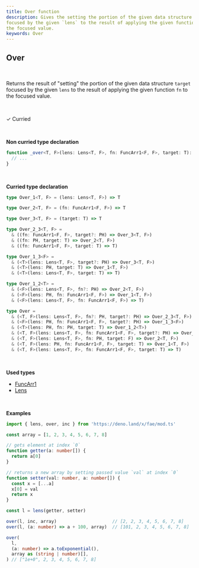 ```yaml
---
title: Over function
description: Gives the setting the portion of the given data structure `target`
focused by the given `lens` to the result of applying the given function `fn` to
the focused value.
keywords: Over
---
```


## Over 
<br>

Returns the result of "setting" the portion of the given data structure `target`
focused by the given `lens` to the result of applying the given function `fn` to
the focused value.

<br>

&check; Curried

<br>

**Non curried type declaration**
```typescript
function _over<T, F>(lens: Lens<T, F>, fn: FuncArr1<F, F>, target: T): T {
  // ...
}
```
<br>

**Curried type declaration**

```typescript
type Over_1<T, F> = (lens: Lens<T, F>) => T

type Over_2<T, F> = (fn: FuncArr1<F, F>) => T

type Over_3<T, F> = (target: T) => T

type Over_2_3<T, F> =
  & ((fn: FuncArr1<F, F>, target?: PH) => Over_3<T, F>)
  & ((fn: PH, target: T) => Over_2<T, F>)
  & ((fn: FuncArr1<F, F>, target: T) => T)

type Over_1_3<F> =
  & (<T>(lens: Lens<T, F>, target?: PH) => Over_3<T, F>)
  & (<T>(lens: PH, target: T) => Over_1<T, F>)
  & (<T>(lens: Lens<T, F>, target: T) => T)

type Over_1_2<T> =
  & (<F>(lens: Lens<T, F>, fn?: PH) => Over_2<T, F>)
  & (<F>(lens: PH, fn: FuncArr1<F, F>) => Over_1<T, F>)
  & (<F>(lens: Lens<T, F>, fn: FuncArr1<F, F>) => T)

type Over =
  & (<T, F>(lens: Lens<T, F>, fn?: PH, target?: PH) => Over_2_3<T, F>)
  & (<F>(lens: PH, fn: FuncArr1<F, F>, target?: PH) => Over_1_3<F>)
  & (<T>(lens: PH, fn: PH, target: T) => Over_1_2<T>)
  & (<T, F>(lens: Lens<T, F>, fn: FuncArr1<F, F>, target?: PH) => Over_3<T, F>)
  & (<T, F>(lens: Lens<T, F>, fn: PH, target: F) => Over_2<T, F>)
  & (<T, F>(lens: PH, fn: FuncArr1<F, F>, target: T) => Over_1<T, F>)
  & (<T, F>(lens: Lens<T, F>, fn: FuncArr1<F, F>, target: T) => T)
```
<br>

**Used types**
* [FuncArr1](/types/FuncArr1)
* [Lens](/types/Lens)

<br>

**Examples**
```typescript
import { lens, over, inc } from 'https://deno.land/x/fae/mod.ts'

const array = [1, 2, 3, 4, 5, 6, 7, 8]

// gets element at index `0`
function getter(a: number[]) {
  return a[0]
}

// returns a new array by setting passed value `val` at index `0`
function setter(val: number, a: number[]) {
  const x = [...a]
  x[0] = val
  return x
}

const l = lens(getter, setter)

over(l, inc, array)                     // [2, 2, 3, 4, 5, 6, 7, 8]
over(l, (a: number) => a + 100, array)  // [101, 2, 3, 4, 5, 6, 7, 8]

over(
  l,
  (a: number) => a.toExponential(),
  array as (string | number)[],
) // ["1e+0", 2, 3, 4, 5, 6, 7, 8]
```
